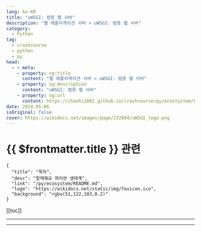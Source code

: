 ```yaml
---
lang: ko-KR
title: "uWSGI: 범용 웹 서버"
description: "웹 애플리케이션 서버 > uWSGI: 범용 웹 서버"
category:
  - Python
tag: 
  - crashcourse
  - python
  - py
head:
  - - meta:
    - property: og:title
      content: "웹 애플리케이션 서버 > uWSGI: 범용 웹 서버"
    - property: og:description
      content: "uWSGI: 범용 웹 서버"
    - property: og:url
      content: https://chanhi2002.github.io/crashcourse/py/ecostystem/06/was/u-wsgi.html
date: 2024-05-06
isOriginal: false
cover: https://wikidocs.net/images/page/232894/uWSGI_logo.png
---
```


# {{ $frontmatter.title }} 관련

```component VPCard
{
  "title": "목차",
  "desc": "함께해요 파이썬 생태계",
  "link": "/py/ecosystem/README.md",
  "logo": "https://wikidocs.net/static/img/favicon.ico",
  "background": "rgba(51,122,183,0.2)"
}
```

[[toc]]

---

<SiteInfo
  name="uWSGI: 범용 웹 서버 | WikiDocs"
  desc="함께해요 파이썬 생태계"
  url="https://wikidocs.net/232894"
  logo="https://wikidocs.net/static/img/favicon.ico"
  preview="https://wikidocs.net/images/page/232894/uWSGI_logo.png"/>

<!-- TODO: 작성 -->

---

<TagLinks />